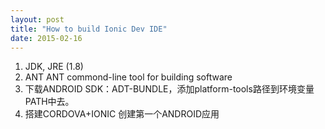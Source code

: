 ```yaml
---
layout: post
title: "How to build Ionic Dev IDE"
date: 2015-02-16
---
```

<ol>
	<li>JDK, JRE (1.8)</li>
	<li>ANT  ANT commond-line tool for building software </li>
	<li>下载ANDROID SDK：ADT-BUNDLE，添加platform-tools路径到环境变量PATH中去。</li>
	<li>搭建CORDOVA+IONIC 创建第一个ANDROID应用</li>
</ol>
